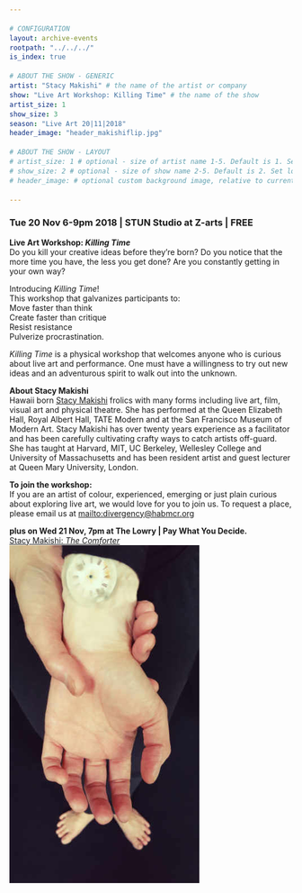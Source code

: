 ```yaml
---

# CONFIGURATION
layout: archive-events
rootpath: "../../../"
is_index: true

# ABOUT THE SHOW - GENERIC
artist: "Stacy Makishi" # the name of the artist or company
show: "Live Art Workshop: Killing Time" # the name of the show
artist_size: 1
show_size: 3
season: "Live Art 20|11|2018"
header_image: "header_makishiflip.jpg"

# ABOUT THE SHOW - LAYOUT
# artist_size: 1 # optional - size of artist name 1-5. Default is 1. Set longer names to lower values
# show_size: 2 # optional - size of show name 2-5. Default is 2. Set longer names to lower values
# header_image: # optional custom background image, relative to current page

---
```

### Tue 20 Nov 6-9pm 2018  | STUN Studio at Z-arts | FREE     
           
**Live Art Workshop: *Killing Time***    
Do you kill your creative ideas before they’re born? Do you notice that the more time you have, the less you get done? Are you constantly getting in your own way?      

Introducing *Killing Time*!     
This workshop that galvanizes participants to:      
Move faster than think    
Create faster than critique      
Resist resistance      
Pulverize procrastination.    

*Killing Time* is a physical workshop that welcomes anyone who is curious about live art and performance. One must have a willingness to try out new ideas and an adventurous spirit to walk out into the unknown.     
            
**About Stacy Makishi**         
Hawaii born <a href="https://www.stacymakishi.co.uk" target="_blank">Stacy Makishi</a> frolics with many forms including live art, film, visual art and physical theatre. She has performed at the Queen Elizabeth Hall, Royal Albert Hall, TATE Modern and at the San Francisco Museum of Modern Art. Stacy Makishi has over twenty years experience as a facilitator and has been carefully cultivating crafty ways to catch artists off-guard. She has taught at Harvard, MIT, UC Berkeley, Wellesley College and University of Massachusetts and has been resident artist and guest lecturer at Queen Mary University, London.      
  
**To join the workshop:**       
If you are an artist of colour, experienced, emerging or just plain curious about exploring live art, we would love for you to join us. To request a place, please email us at <mailto:divergency@habmcr.org>            

**plus on Wed 21 Nov, 7pm at The Lowry | Pay What You Decide.**   
<a href="https://www.thelowry.com/events/stacy-makishi" target="_blank">Stacy Makishi: *The Comforter*</a>    
![About Time](about_time.jpg)     

